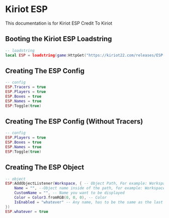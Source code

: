 # Kiriot ESP
This documentation is for Kiriot ESP Credit To Kiriot

## Booting the Kiriot ESP Loadstring
```lua
-- loadstring
local ESP = loadstring(game:HttpGet("https://kiriot22.com/releases/ESP.lua"))()
```




## Creating The ESP Config
```lua
-- config
ESP.Tracers = true
ESP.Players = true
ESP.Boxes = true
ESP.Names = true
ESP:Toggle(true)
```

## Creating The ESP Config (Without Tracers)
```lua
-- config
ESP.Players = true
ESP.Boxes = true
ESP.Names = true
ESP:Toggle(true)
```

## Creating The ESP Object
```lua
-- object
ESP:AddObjectListener(Workspace, { -- Object Path, For example: Workspace.ThisFolder
    Name = "", --Object name inside of the path, for example: Workspace.ThisFolder.Item_1
    CustomName = "", -- Name you want to be displayed
    Color = Color3.fromRGB(0, 0, 0), -- Color
    IsEnabled = "whatever" -- Any name, has to be the same as the last line: ESP.TheNameYouWant
})
ESP.whatever = true
```
